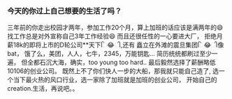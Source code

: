 
### 今天的你过上自己想要的生活了吗？

三年前的你走出校园才两年，参加工作20个月，算上加班的话应该是满两年的😄
找工作总是对外宣称自己3年工作经验😄
而且还很任性的一心要进大厂，
拒绝月薪18k的即将上市的D轮公司**天下િ😂ી,还有
矗立在外滩的震旦集团િ😂ી像bat，
饿了么，美团，人人，七牛，2345，万能钥匙...
简历统统都刷过至少一遍，
但全都石沉大海，确实，too young too hard..
最后毅然选择了薪酬略低10106的创业公司。
既然上不了你们快人一步的大船，那我就只能自己造了,
选一个当下最火热的风口行业，选一家除了加班就是加班的创业公司，
开始自己的creation.生活，再说吧。。